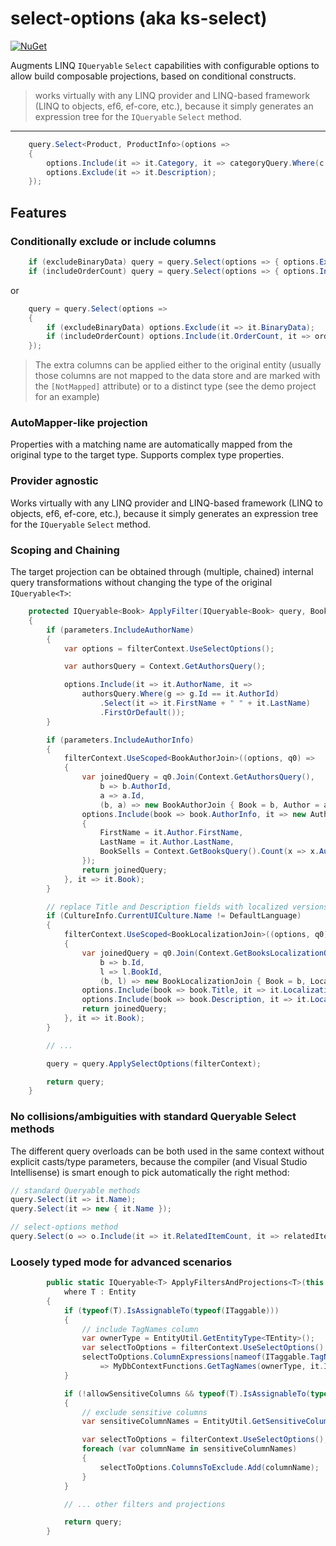 # select-options (aka ks-select)
[![NuGet](https://img.shields.io/nuget/v/Kapusons.Select?label=NuGet)](https://www.nuget.org/packages/Kapusons.Select)

Augments LINQ `IQueryable` `Select` capabilities with configurable options to allow build composable projections, based on conditional constructs.
> works virtually with any LINQ provider and LINQ-based framework (LINQ to objects, ef6, ef-core, etc.), because it simply generates an expression tree for the `IQueryable` `Select` method.

---
```csharp
	query.Select<Product, ProductInfo>(options =>
	{
		options.Include(it => it.Category, it => categoryQuery.Where(c => c.Id == it.CategoryId).Select(c => c.Name).FirstOrDefault());
		options.Exclude(it => it.Description);
	});
```

## Features

### Conditionally exclude or include columns
```csharp
	if (excludeBinaryData) query = query.Select(options => { options.Exclude(it => it.BinaryData); });
	if (includeOrderCount) query = query.Select(options => { options.Include(it.OrderCount, it => orderQuery.Count(o => o.ProductId == it.Id)) });
```
or
```csharp
	query = query.Select(options =>
	{
		if (excludeBinaryData) options.Exclude(it => it.BinaryData);
		if (includeOrderCount) options.Include(it.OrderCount, it => orderQuery.Count(o => o.ProductId == it.Id));
	});
```

> The extra columns can be applied either to the original entity (usually those columns are not mapped to the data store and are marked with the `[NotMapped]` attribute)
> or to a distinct type (see the demo project for an example)

### AutoMapper-like projection
Properties with a matching name are automatically mapped from the original type to the target type. Supports complex type properties.

### Provider agnostic
Works virtually with any LINQ provider and LINQ-based framework (LINQ to objects, ef6, ef-core, etc.), because it simply generates an expression tree for the `IQueryable` `Select` method.

### Scoping and Chaining
The target projection can be obtained through (multiple, chained) internal query transformations without changing the type of the original `IQueryable<T>`:
```csharp
	protected IQueryable<Book> ApplyFilter(IQueryable<Book> query, BookFilter parameters, SelectOptionsContext<Book> filterContext)
	{
		if (parameters.IncludeAuthorName)
		{
			var options = filterContext.UseSelectOptions();

			var authorsQuery = Context.GetAuthorsQuery();

			options.Include(it => it.AuthorName, it =>
				authorsQuery.Where(g => g.Id == it.AuthorId)
					.Select(it => it.FirstName + " " + it.LastName)
					.FirstOrDefault());
		}

		if (parameters.IncludeAuthorInfo)
		{
			filterContext.UseScoped<BookAuthorJoin>((options, q0) =>
			{
				var joinedQuery = q0.Join(Context.GetAuthorsQuery(),
					b => b.AuthorId,
					a => a.Id,
					(b, a) => new BookAuthorJoin { Book = b, Author = a });
				options.Include(book => book.AuthorInfo, it => new AuthorInfo
				{
					FirstName = it.Author.FirstName,
					LastName = it.Author.LastName,
					BookSells = Context.GetBooksQuery().Count(x => x.AuthorId == it.Author.Id),
				});
				return joinedQuery;
			}, it => it.Book);
		}

		// replace Title and Description fields with localized versions from BooksLocalization (demonstrated in the sample project)
		if (CultureInfo.CurrentUICulture.Name != DefaultLanguage)
		{
			filterContext.UseScoped<BookLocalizationJoin>((options, q0) =>
			{
				var joinedQuery = q0.Join(Context.GetBooksLocalizationQuery(),
					b => b.Id,
					l => l.BookId,
					(b, l) => new BookLocalizationJoin { Book = b, Localization = l });
				options.Include(book => book.Title, it => it.Localization.Title);
				options.Include(book => book.Description, it => it.Localization.Description);
				return joinedQuery;
			}, it => it.Book);
		}

		// ...

		query = query.ApplySelectOptions(filterContext);

		return query;
	}
```

### No collisions/ambiguities with standard Queryable Select methods
The different query overloads can be both used in the same context without explicit casts/type parameters, because the compiler (and Visual Studio Intellisense) is smart enough to pick automatically the right method:

```csharp
// standard Queryable methods
query.Select(it => it.Name);
query.Select(it => new { it.Name });

// select-options method
query.Select(o => o.Include(it => it.RelatedItemCount, it => relatedItemQuery.Where(r => r.RelatedId == it.Id).Count()));
```

### Loosely typed mode for advanced scenarios

```csharp
		public static IQueryable<T> ApplyFiltersAndProjections<T>(this IQueryable<T> query, SelectOptionsContext<T> filterContext, bool allowSensitiveColumns = false)
			where T : Entity
		{
			if (typeof(T).IsAssignableTo(typeof(ITaggable)))
			{
				// include TagNames column
				var ownerType = EntityUtil.GetEntityType<TEntity>();
				var selectToOptions = filterContext.UseSelectOptions();
				selectToOptions.ColumnExpressions[nameof(ITaggable.TagNames)] = (TEntity it)
					=> MyDbContextFunctions.GetTagNames(ownerType, it.Id, tagType);
			}

			if (!allowSensitiveColumns && typeof(T).IsAssignableTo(typeof(ISensitiveDataContainer)))
			{
				// exclude sensitive columns
				var sensitiveColumnNames = EntityUtil.GetSensitiveColumnNames<TEntity>();

				var selectToOptions = filterContext.UseSelectOptions();
				foreach (var columnName in sensitiveColumnNames)
				{
					selectToOptions.ColumnsToExclude.Add(columnName);
				}
			}

			// ... other filters and projections

			return query;
		}

```